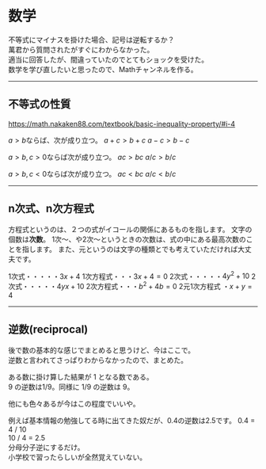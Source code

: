 # 数学

不等式にマイナスを掛けた場合、記号は逆転するか？  
萬君から質問されたがすぐにわからなかった。  
適当に回答したが、間違っていたのでとてもショックを受けた。  
数学を学び直したいと思ったので、Mathチャンネルを作る。  

---

## 不等式の性質

<https://math.nakaken88.com/textbook/basic-inequality-property/#i-4>  

$a>b$ならば、次が成り立つ。
$a+c > b+c$
$a-c > b-c$

$a>b , c>0$ならば次が成り立つ。
$ac>bc$
$a/c>b/c$

$a>b , c<0$ならば次が成り立つ。
$ac<bc$
$a/c<b/c$

---

## n次式、n次方程式

方程式というのは、２つの式がイコールの関係にあるものを指します。
文字の個数は**次数**。
1次～、や2次～というときの次数は、式の中にある最高次数のことを指します。
また、元というのは文字の種類とでも考えていただければ大丈夫です。

1次式・・・・・$3x+4$
1次方程式・・・$3x+4=0$
2次式・・・・・$4y^2+10$
2次式・・・・・$4yx+10$
2次方程式・・・$b^2+4b=0$
2元1次方程式 ・$x+y=4$

---

## 逆数(reciprocal)

後で数の基本的な感じでまとめると思うけど、今はここで。  
逆数と言われてさっぱりわからなかったので、まとめた。

ある数に掛け算した結果が 1 となる数である。  
9 の逆数は1/9。同様に 1/9 の逆数は 9。

他にも色々あるが今はこの程度でいいや。  

例えば基本情報の勉強してる時に出てきた奴だが、0.4の逆数は2.5です。
0.4 = 4 / 10  
10 / 4 = 2.5  
分母分子逆にするだけ。  
小学校で習ったらしいが全然覚えていない。  
